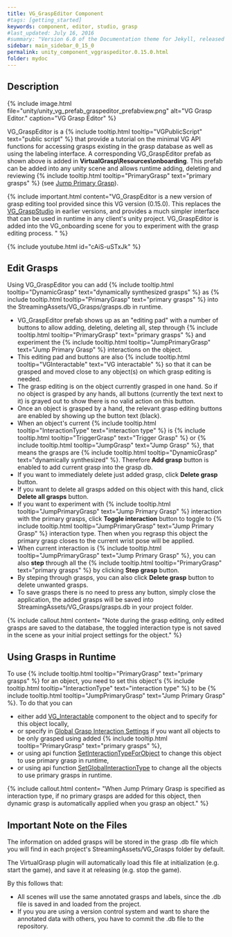 ```yaml
---
title: VG_GraspEditor Component
#tags: [getting_started]
keywords: component, editor, studio, grasp
#last_updated: July 16, 2016
#summary: "Version 6.0 of the Documentation theme for Jekyll, released July 4, 2016, implements relative links so you can view the files offline or on any server without configuring urls and baseurls. Additionally, you can store pages in subdirectories. Templates for alerts and images are available."
sidebar: main_sidebar_0_15_0
permalink: unity_component_vggraspeditor.0.15.0.html
folder: mydoc
---
```


## Description 

{% include image.html file="unity/unity_vg_prefab_graspeditor_prefabview.png" alt="VG Grasp Editor." caption="VG Grasp Editor" %}

VG_GraspEditor is a {% include tooltip.html tooltip="VGPublicScript" text="public script" %} that provide a tutorial on the minimal VG API functions for accessing grasps existing in the grasp database as well as using the labeling interface. A corresponding VG_GraspEditor prefab as shown above is added in **VirtualGrasp\Resources\onboarding**. This prefab can be added into any unity scene and allows runtime adding, deleting and reviewing {% include tooltip.html tooltip="PrimaryGrasp" text="primary grasps" %} (see [Jump Primary Grasp](grasp_interaction.0.15.0.html#grasp-interaction-type)). 

{% include important.html content="VG_GraspEditor is a new version of grasp editing tool provided since this VG version (0.15.0). This replaces the [VG_GraspStudio](unity_component_vggraspstudio.0.14.0.html) in earlier versions, and provides a much simpler interface that can be used in runtime in any client's unity project.
VG_GraspEditor is added into the VG_onboarding scene for you to experiment with the grasp editing process. " %}

{% include youtube.html id="cAiS-uSTxJk" %}

## Edit Grasps

Using VG_GraspEditor you can add {% include tooltip.html tooltip="DynamicGrasp" text="dynamically synthesized grasps" %} as {% include tooltip.html tooltip="PrimaryGrasp" text="primary grasps" %} into the StreamingAssets/VG_Grasps/grasps.db in runtime. 

* VG_GraspEditor prefab shows up as an "editing pad" with a number of buttons to allow adding, deleting, deleting all, step through {% include tooltip.html tooltip="PrimaryGrasp" text="primary grasps" %} and experiment the {% include tooltip.html tooltip="JumpPrimaryGrasp" text="Jump Primary Grasp" %} interactions on the object.
* This editing pad and buttons are also {% include tooltip.html tooltip="VGInteractable" text="VG interactable" %} so that it can be grasped and moved close to any object(s) on which grasp editing is needed.
* The grasp editing is on the object currently grasped in one hand. So if no object is grasped by any hands, all buttons (currently the text next to it) is grayed out to show there is no valid action on this button.
* Once an object is grasped by a hand, the relevant grasp editing buttons are enabled by showing up the button text (black). 
* When an object's current {% include tooltip.html tooltip="InteractionType" text="interaction type" %} is {% include tooltip.html tooltip="TriggerGrasp" text="Trigger Grasp" %} or {% include tooltip.html tooltip="JumpGrasp" text="Jump Grasp" %}, that means the grasps are {% include tooltip.html tooltip="DynamicGrasp" text="dynamically synthesized" %}. Therefore **Add grasp** button is enabled to add current grasp into the grasp db.
* If you want to immediately delete just added grasp, click **Delete grasp** button. 
* If you want to delete all grasps added on this object with this hand, click **Delete all grasps** button.
* If you want to experiment with {% include tooltip.html tooltip="JumpPrimaryGrasp" text="Jump Primary Grasp" %} interaction with the primary grasps, click **Toggle interaction** button to toggle to {% include tooltip.html tooltip="JumpPrimaryGrasp" text="Jump Primary Grasp" %} interaction type. Then when you regrasp this object the primary grasp closes to the current wrist pose will be applied. 
* When current interaction is {% include tooltip.html tooltip="JumpPrimaryGrasp" text="Jump Primary Grasp" %}, you can also **step** through all the {% include tooltip.html tooltip="PrimaryGrasp" text="primary grasps" %} by clicking **Step grasp** button. 
* By steping through grasps, you can also click **Delete grasp** button to delete unwanted grasps.
* To save grasps there is no need to press any button, simply close the application, the added grasps will be saved into StreamingAssets/VG_Grasps/grasps.db in your project folder. 

{% include callout.html content= "Note during the grasp editing, only edited grasps are saved to the database, the toggled interaction type is not saved in the scene as your initial project settings for the object." %} 


## Using Grasps in Runtime

To use {% include tooltip.html tooltip="PrimaryGrasp" text="primary grasps" %} for an object, you need to set this object's {% include tooltip.html tooltip="InteractionType" text="interaction type" %} to be {% include tooltip.html tooltip="JumpPrimaryGrasp" text="Jump Primary Grasp" %}. To do that you can
* either add [VG_Interactable](unity_component_vginteractable.0.15.0.html) component to the object and to specify for this object locally, 
* or specify in [Global Grasp Interaction Settings](unity_component_myvirtualgrasp.0.15.0.html#global-grasp-interaction-settings) if you want all objects to be only grasped using added {% include tooltip.html tooltip="PrimaryGrasp" text="primary grasps" %},
* or using api function [SetInteractionTypeForObject](virtualgrasp_unityapi.0.15.0.html#vg_controllersetinteractiontypeforobject) to change this object to use primary grasp in runtime,
* or using api function [SetGlobalInteractionType](virtualgrasp_unityapi.0.15.0.html#vg_controllersetglobalinteractiontype) to change all the objects to use primary grasps in runtime.

{% include callout.html content= "When Jump Primary Grasp is specified as interaction type, if no primary grasps are added for this object, then dynamic grasp is automatically applied when you grasp an object." %} 


## Important Note on the Files

The information on added grasps will be stored in the grasp .db file which you will find in each project's StreamingAssets/VG_Grasps folder by default.

The VirtualGrasp plugin will automatically load this file at initialization (e.g. start the game), and save it at releasing (e.g. stop the game). 

By this follows that:

* All scenes will use the same annotated grasps and labels, since the .db file is saved in and loaded from the project.
* If you you are using a version control system and want to share the annotated data with others, you have to commit the .db file to the repository.

